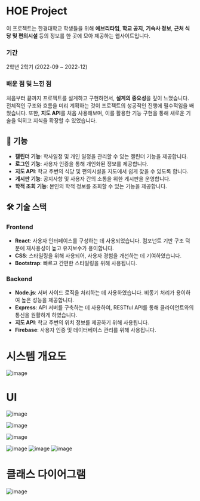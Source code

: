 # HOE Project

이 프로젝트는 한경대학교 학생들을 위해 **에브리타임**, **학교 공지**, **기숙사 정보**, **근처 식당 및 편의시설** 등의 정보를 한 곳에 모아 제공하는 웹사이트입니다.

### 기간
2학년 2학기 (2022-09 ~ 2022-12)

### 배운 점 및 느낀 점
처음부터 끝까지 프로젝트를 설계하고 구현하면서, **설계의 중요성**을 깊이 느꼈습니다. 전체적인 구조와 흐름을 미리 계획하는 것이 프로젝트의 성공적인 진행에 필수적임을 배웠습니다. 또한, **지도 API**를 처음 사용해보며, 이를 활용한 기능 구현을 통해 새로운 기술을 익히고 지식을 확장할 수 있었습니다.

## 🌟 기능

- **캘린더 기능**: 학사일정 및 개인 일정을 관리할 수 있는 캘린더 기능을 제공합니다.
- **로그인 기능**: 사용자 인증을 통해 개인화된 정보를 제공합니다.
- **지도 API**: 학교 주변의 식당 및 편의시설을 지도에서 쉽게 찾을 수 있도록 합니다.
- **게시판 기능**: 공지사항 및 사용자 간의 소통을 위한 게시판을 운영합니다.
- **학적 조회 기능**: 본인의 학적 정보를 조회할 수 있는 기능을 제공합니다.


## 🛠️ 기술 스택

### Frontend
- **React**: 사용자 인터페이스를 구성하는 데 사용되었습니다. 컴포넌트 기반 구조 덕분에 재사용성이 높고 유지보수가 용이합니다.
- **CSS**: 스타일링을 위해 사용되어, 사용자 경험을 개선하는 데 기여하였습니다.
- **Bootstrap**: 빠르고 간편한 스타일링을 위해 사용됩니다.


### Backend
- **Node.js**: 서버 사이드 로직을 처리하는 데 사용하였습니다. 비동기 처리가 용이하여 높은 성능을 제공합니다.
- **Express**: API 서버를 구축하는 데 사용하여, RESTful API를 통해 클라이언트와의 통신을 원활하게 하였습니다.
- **지도 API**: 학교 주변의 위치 정보를 제공하기 위해 사용됩니다.
- **Firebase**: 사용자 인증 및 데이터베이스 관리를 위해 사용됩니다.


# 시스템 개요도
![image](https://github.com/user-attachments/assets/73ad1a3a-e2b9-401b-9b80-9aeff9785ea6)

# UI

![image](https://github.com/user-attachments/assets/68f84813-7e6f-4aab-a3e3-c4e421ac3063)

![image](https://github.com/user-attachments/assets/137f9c53-e003-431a-b309-6ae0006be1c4)

![image](https://github.com/user-attachments/assets/89b4b3ea-105a-4b6b-a9dc-ef1754b1d5c4)

![image](https://github.com/user-attachments/assets/ef232365-c432-4160-abd0-f399ec520ca2)
![image](https://github.com/user-attachments/assets/2c331470-35a4-4c80-97a9-992d4f43a4e0)
![image](https://github.com/user-attachments/assets/d9ce95dc-19c9-4b4a-9240-4d159eab9551)

# 클래스 다이어그램

![image](https://github.com/user-attachments/assets/174df87e-3acd-4d61-bb69-035ac837286e)

